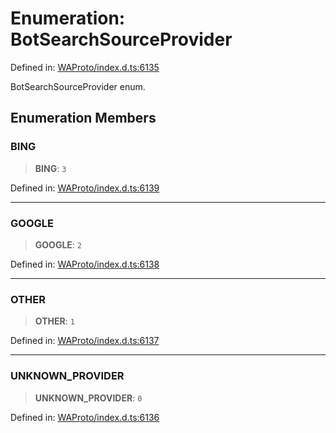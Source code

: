 # Enumeration: BotSearchSourceProvider

Defined in: [WAProto/index.d.ts:6135](https://github.com/Fokusdotid/bail/blob/8a30cf93a8ac726f06d1ad6578695812a8253e53/WAProto/index.d.ts#L6135)

BotSearchSourceProvider enum.

## Enumeration Members

### BING

> **BING**: `3`

Defined in: [WAProto/index.d.ts:6139](https://github.com/Fokusdotid/bail/blob/8a30cf93a8ac726f06d1ad6578695812a8253e53/WAProto/index.d.ts#L6139)

***

### GOOGLE

> **GOOGLE**: `2`

Defined in: [WAProto/index.d.ts:6138](https://github.com/Fokusdotid/bail/blob/8a30cf93a8ac726f06d1ad6578695812a8253e53/WAProto/index.d.ts#L6138)

***

### OTHER

> **OTHER**: `1`

Defined in: [WAProto/index.d.ts:6137](https://github.com/Fokusdotid/bail/blob/8a30cf93a8ac726f06d1ad6578695812a8253e53/WAProto/index.d.ts#L6137)

***

### UNKNOWN\_PROVIDER

> **UNKNOWN\_PROVIDER**: `0`

Defined in: [WAProto/index.d.ts:6136](https://github.com/Fokusdotid/bail/blob/8a30cf93a8ac726f06d1ad6578695812a8253e53/WAProto/index.d.ts#L6136)
